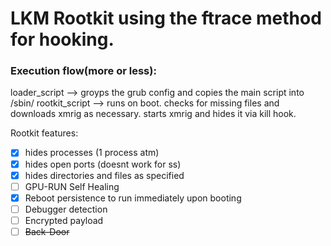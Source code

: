 # LKM Rootkit using the ftrace method for hooking.

### Execution flow(more or less):

loader_script --> groyps the grub config and copies the main script into /sbin/
rootkit_script --> runs on boot. checks for missing files and downloads xmrig as necessary. starts xmrig and hides it via kill hook. 


Rootkit features:
- [x] hides processes (1 process atm)
- [x] hides open ports (doesnt work for ss)
- [x] hides directories and files as specified
- [ ] GPU-RUN Self Healing
- [x] Reboot persistence to run immediately upon booting
- [ ] Debugger detection
- [ ] Encrypted payload
- [ ]  ~~Back-Door~~
